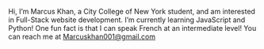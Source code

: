 Hi, I’m Marcus Khan, a City College of New York student, and am interested in Full-Stack website development. 
I’m currently learning JavaScript and Python! 
One fun fact is that I can speak French at an intermediate level!
You can reach me at Marcuskhan001@gmail.com

